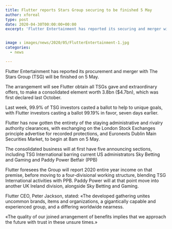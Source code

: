 ```yaml
---
title: Flutter reports Stars Group securing to be finished 5 May
author: xforeal 
type: post
date: 2020-04-30T00:00:00+00:00
excerpt: 'Flutter Entertainment has reported its securing and merger with The Stars Group (TSG) will be finished on 5 May '


image : images/news/2020/05/FlutterEntertainment-1.jpg
categories:
  - news

---
```

Flutter Entertainment has reported its procurement and merger with The Stars Group (TSG) will be finished on 5 May. 

The arrangement will see Flutter obtain all TSGs gave and extraordinary offers, to make a consolidated element worth 3.8bn ($4.7bn), which was first declared last October. 

Last week, 99.9&percnt; of TSG investors casted a ballot to help to unique goals, with Flutter investors casting a ballot 99.19&percnt; in favor, seven days earlier. 

Flutter has now gotten the entirety of the staying administrative and rivalry authority clearances, with exchanging on the London Stock Exchanges principle advertise for recorded protections, and Euronexts Dublin Main Securities Market, to begin at 8am on 5 May. 

The consolidated business will at first have five announcing sections, including TSG International barring current US administrators Sky Betting and Gaming and Paddy Power Betfair (PPB) 

Flutter foresees the Group will report 2020 entire year income on that premise, before moving to a four-divisional working structure, blending TSG International activities with PPB. Paddy Power will at that point move into another UK Ireland division, alongside Sky Betting and Gaming. 

Flutter CEO, Peter Jackson, stated: &#171;The developed gathering unites uncommon brands, items and organizations, a gigantically capable and experienced group, and a differing worldwide nearness. 

&#171;The quality of our joined arrangement of benefits implies that we approach the future with trust in these unsure times.&#187;